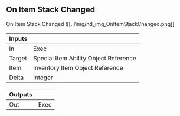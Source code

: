 ## On Item Stack Changed
On Item Stack Changed
![[../img/nd_img_OnItemStackChanged.png]]

|Inputs||
|--|--|
| In | Exec |
| Target | Special Item Ability Object Reference |
| Item | Inventory Item Object Reference |
| Delta | Integer |

|Outputs||
|--|--|
| Out | Exec |
